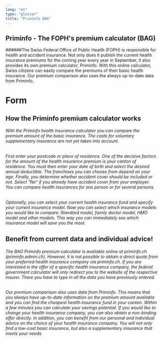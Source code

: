 ```yaml
---
lang: "en"
type: "glossar"
title: "Priminfo BAG"
---
```


## Priminfo - The FOPH's premium calculator (BAG)

######The Swiss Federal Office of Public Health (FOPH) is responsible for health and accident insurance. Not only does it publish the current health insurance premiums for the coming year every year in September, it also provides its own premium calculator, Priminfo. With this online calculator, Swiss citizens can easily compare the premiums of their basic health insurance. Our premium comparison also uses the always up-to-date data from Priminfo.

# Form

## How the Priminfo premium calculator works

###### With the Priminfo health insurance calculator you can compare the premium amount of the basic insurance. The costs for voluntary supplementary insurance are not yet taken into account.

###### First enter your postcode or place of residence. One of the decisive factors for the amount of the health insurance premium is your canton of residence. You must then enter your date of birth and select the desired annual deductible. The franchises you can choose from depend on your age. Finally, you determine whether accident cover should be included or not. Select "No" if you already have accident cover from your employer. You can compare health insurances for one person or for several persons.

###### Optionally, you can select your current health insurance fund and specify your current insurance model. Now you can select which insurance models you would like to compare: Standard model, family doctor model, HMO model and other models. This way you can immediately see which insurance model will save you the most.

## Benefit from current data and individual advice!

###### The BAG Priminfo premium calculator is available online at priminfo.ch (priminfo.admin.ch). However, it is not possible to obtain a direct quote from your preferred health insurance company via priminfo.ch. If you are interested in the offer of a specific health insurance company, the federal government calculator will only redirect you to the website of the respective insurer. There you have to type in all the data you have previously entered.

###### Our premium comparison also uses data from Priminfo. This means that you always have up-to-date information on the premium amount available and you can find the cheapest health insurance fund in your canton. Within a few minutes you can calculate your savings potential. If you would like to change your health insurance company, you can also obtain a non-binding offer directly. In addition, you can benefit from our personal and individual advice on the choice of your health insurance company. You will not only find a low-cost basic insurance, but also a supplementary insurance that meets your needs.
